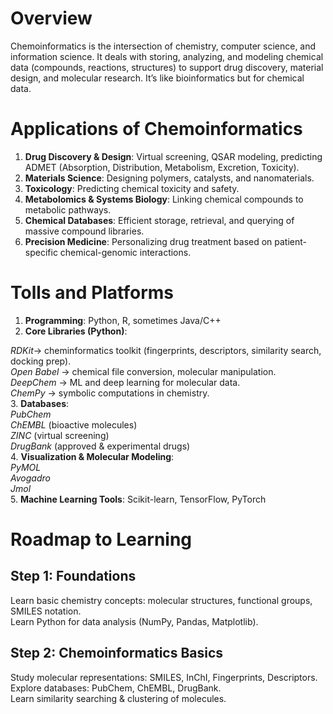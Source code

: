 # Overview
Chemoinformatics is the intersection of chemistry, computer science, and information science.
It deals with storing, analyzing, and modeling chemical data (compounds, reactions, structures) to support drug discovery, material design, and molecular research.
It’s like bioinformatics but for chemical data. 
# Applications of Chemoinformatics
1. **Drug Discovery & Design**: Virtual screening, QSAR modeling, predicting ADMET (Absorption, Distribution, Metabolism, Excretion, Toxicity).
2. **Materials Science**: Designing polymers, catalysts, and nanomaterials.
3. **Toxicology**: Predicting chemical toxicity and safety.
4. **Metabolomics & Systems Biology**: Linking chemical compounds to metabolic pathways.
5. **Chemical Databases**: Efficient storage, retrieval, and querying of massive compound libraries.
6. **Precision Medicine**: Personalizing drug treatment based on patient-specific chemical-genomic interactions.
# Tolls and Platforms
1. **Programming**: Python, R, sometimes Java/C++
2. **Core Libraries (Python)**:

*RDKit*→ cheminformatics toolkit (fingerprints, descriptors, similarity search, docking prep).  
*Open Babel* → chemical file conversion, molecular manipulation.  
*DeepChem* → ML and deep learning for molecular data.  
*ChemPy* → symbolic computations in chemistry.  
3. **Databases**:  
*PubChem*  
*ChEMBL* (bioactive molecules)  
*ZINC* (virtual screening)  
*DrugBank* (approved & experimental drugs)  
4. **Visualization & Molecular Modeling**:  
*PyMOL*  
*Avogadro*  
*Jmol*  
5. **Machine Learning Tools**: Scikit-learn, TensorFlow, PyTorch
# Roadmap to Learning
## Step 1: Foundations
Learn basic chemistry concepts: molecular structures, functional groups, SMILES notation.  
Learn Python for data analysis (NumPy, Pandas, Matplotlib).
## Step 2: Chemoinformatics Basics
Study molecular representations: SMILES, InChI, Fingerprints, Descriptors.  
Explore databases: PubChem, ChEMBL, DrugBank.  
Learn similarity searching & clustering of molecules.

